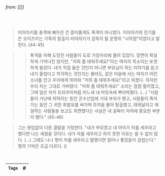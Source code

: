 
###### from: [[]]

<br/>

>미야자키를 충격에 빠뜨린 건 흥미롭게도 폭격이 아니었다. 미야자키의 전기를 쓴 오이즈미는 가족의 탈출이 미야자키가 감독이 될 운명의 "시작점"이었다고 말한다. (44-45)

>>폭격을 피해 도망친 사람들이 도로 가장자리에 몰려 있었다. 장면이 확실하게 기억나진 않지만, "저희 좀 태워주세요!"라는 여자의 목소리는 또렷하게 들었다. 내가 직접 들은 것인지 아니면 부모님이 하는 이야기를 듣고 내가 들었다고 착각하는 것인지는 몰라도, 같은 마을에 사는 여자가 어린 소녀를 안고 우리에게 뛰어와 "저희 좀 태워주세요!"라고 외쳤다. 하지만 우리 차는 그대로 가버렸다. "저희 좀 태워주세요!" 소리는 점점 멀어졌고, 그때 일은 마치 트라우마처럼 어느새 내 머릿속에 뿌리박혔다. 
>(...)
>"사람들이 가난에 허덕이는 동안 군수산업에 기대 부자가 됐고, 사람들이 죽어가는 동안 그 귀한 휘발유를 써가며 트럭을 몰아 탈출했고, 태워달라고 애걸하는 사람들을 보고도 외면했다는 사실은 네 살짜리 자아에 중요한 부분이 됐다." (45-46)

>그는 끊임없이 다른 결말을 가정한다. "내가 부모였고 내 아이가 차를 세우라고 했다면 나는 세웠을 것이다. 내가 차를 세우라고 하지 못한 이유는 셀 수 없이 많다. (...) 그래도 나나 형이 차를 세우라고 말했다면 얼마나 좋았을지 곱씹는다." 
>형의 기억은 조금 다르다. ()

<br/>

| <small> Tags </small> | # |
| --- | --- |
